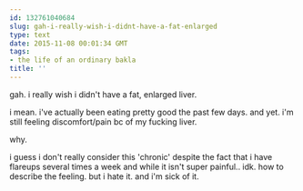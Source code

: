```yaml
---
id: 132761040684
slug: gah-i-really-wish-i-didnt-have-a-fat-enlarged
type: text
date: 2015-11-08 00:01:34 GMT
tags:
- the life of an ordinary bakla
title: ''
---
```

gah. i really wish i didn't have a fat, enlarged liver.

i mean. i've actually been eating pretty good the past few days. and yet. i'm still feeling discomfort/pain bc of my fucking liver.

why.

i guess i don't really consider this 'chronic' despite the fact that i have flareups several times a week and while it isn't super painful.. idk. how to describe the feeling. but i hate it. and i'm sick of it.

